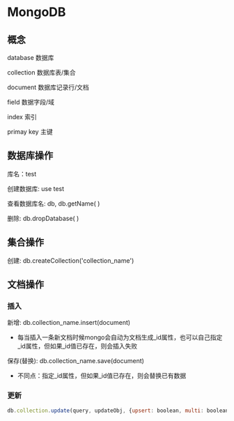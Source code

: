 # MongoDB

## 概念

database 数据库

collection 数据库表/集合

document 数据库记录行/文档

field 数据字段/域

index 索引

primay key 主键

## 数据库操作

库名：test

创建数据库: use test

查看数据库名: db, db.getName( )

删除: db.dropDatabase( )

## 集合操作

创建: db.createCollection('collection_name')

## 文档操作

### 插入

新增: db.collection_name.insert(document)

- 每当插入一条新文档时候mongo会自动为文档生成\_id属性，也可以自己指定\_id属性，但如果\_id值已存在，则会插入失败

保存(替换): db.collection_name.save(document)

- 不同点：指定\_id属性，但如果\_id值已存在，则会替换已有数据

### 更新

```javascript
db.collection.update(query, updateObj, {upsert: boolean, multi: boolean})
```
